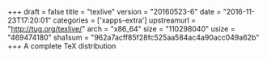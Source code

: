 +++
draft = false
title = "texlive"
version = "20160523-6"
date = "2016-11-23T17:20:01"
categories = ['xapps-extra']
upstreamurl = "http://tug.org/texlive/"
arch = "x86_64"
size = "110298040"
usize = "469474180"
sha1sum = "962a7acff85f28fc525aa584ac4a90acc049a62b"
+++
A complete TeX distribution